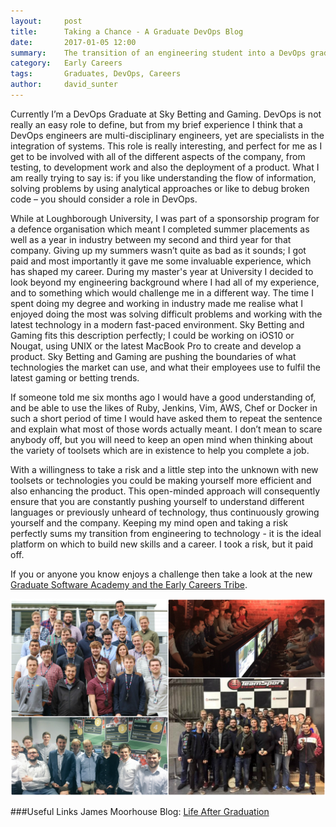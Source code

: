```yaml
---
layout:     post
title:      Taking a Chance - A Graduate DevOps Blog
date:       2017-01-05 12:00
summary:    The transition of an engineering student into a DevOps graduate, through the Software Academy at Sky Betting and Gaming. 
category:   Early Careers
tags:       Graduates, DevOps, Careers
author:     david_sunter
---
```


Currently I’m a DevOps Graduate at Sky Betting and Gaming. DevOps is not really an easy role to define, but from my brief experience I think that a DevOps engineers are multi-disciplinary engineers, yet are specialists in the integration of systems. This role is really interesting, and perfect for me as I get to be involved with all of the different aspects of the company, from testing, to development work and also the deployment of a product. What I am really trying to say is: if you like understanding the flow of information, solving problems by using analytical approaches or like to debug broken code – you should consider a role in DevOps.

While at Loughborough University, I was part of a sponsorship program for a defence organisation which meant I completed summer placements as well as a year in industry between my second and third year for that company. Giving up my summers wasn’t quite as bad as it sounds; I got paid and most importantly it gave me some invaluable experience, which has shaped my career. During my master's year at University I decided to look beyond my engineering background where I had all of my experience, and to something which would challenge me in a different way. The time I spent doing my degree and working in industry made me realise what I enjoyed doing the most was solving difficult problems and working with the latest technology in a modern fast-paced environment. Sky Betting and Gaming fits this description perfectly; I could be working on iOS10 or Nougat, using UNIX or the latest MacBook Pro to create and develop a product. Sky Betting and Gaming are pushing the boundaries of what technologies the market can use, and what their employees use to fulfil the latest gaming or betting trends. 

If someone told me six months ago I would have a good understanding of, and be able to use the likes of Ruby, Jenkins, Vim, AWS, Chef or Docker in such a short period of time I would have asked them to repeat the sentence and explain what most of those words actually meant. I don’t mean to scare anybody off, but you will need to keep an open mind when thinking about the variety of toolsets which are in existence to help you complete a job. 

With a willingness to take a risk and a little step into the unknown with new toolsets or technologies you could be making yourself more efficient and also enhancing the product. This open-minded approach will consequently ensure that you are constantly pushing yourself to understand different languages or previously unheard of technology, thus continuously growing yourself and the company. Keeping my mind open and taking a risk perfectly sums my transition from engineering to technology - it is the ideal platform on which to build new skills and a career. I took a risk, but it paid off. 

If you or anyone you know enjoys a challenge then take a look at the new [Graduate Software Academy and the Early Careers Tribe](https://skybetcareers.com/our-tribes/early-careers-tribe).

![Sky Betting & Gaming Eareer Careers](/images/early_careers.jpg "Sky Betting & Gaming Early Careers")

###Useful Links
James Moorhouse Blog: [Life After Graduation](http://engineering.skybettingandgaming.com/2016/03/16/life-after-graduation/)
